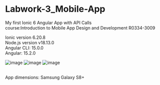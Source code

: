 # Labwork-3_Mobile-App
My first Ionic 6 Angular App with API Calls </br>
course:Introduction to Mobile App Design and Development R0334-3009
</br>

Ionic version 6.20.8 </br>
Node.js version v18.13.0 </br>
Angular CLI: 15.0.0 </br>
Angular: 15.2.0 </br>

![image](https://user-images.githubusercontent.com/98818779/222460338-839200ed-9d9b-4c90-8839-fe8af36e3c74.png) ![image](https://user-images.githubusercontent.com/98818779/222461034-52494cc2-e0ff-43ad-a36f-814417bdc855.png) ![image](https://user-images.githubusercontent.com/98818779/222545978-d8c2f995-a7bb-465b-a351-3fc527e7d587.png)


</br> App dimensions: Samsung Galaxy S8+
